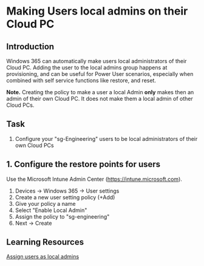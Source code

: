 # Making Users local admins on their Cloud PC

## Introduction

Windows 365 can automatically make users local administrators of their Cloud PC. Adding the user to the local admins group happens at provisioning, and can be useful for Power User scenarios, especially when combined with self service functions like restore, and reset.

**Note.** Creating the policy to make a user a local Admin **only** makes then an admin of their own Cloud PC. It does not make them a local admin of other Cloud PCs.

## Task

1. Configure your "sg-Engineering" users to be local administrators of their own Cloud PCs

## 1. Configure the restore points for users

Use the Microsoft Intune Admin Center (https://intune.microsoft.com).

1. Devices -> Windows 365 -> User settings
2. Create a new user setting policy (+Add)
3. Give your policy a name
4. Select "Enable Local Admin"
7. Assign the policy to "sg-engineering"
8. Next -> Create


## Learning Resources

[Assign users as local admins](https://learn.microsoft.com/en-us/windows-365/enterprise/assign-users-as-local-admin)
